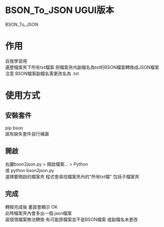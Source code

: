# BSON_To_JSON UGUI版本
BSON_To_JSON
# 作用
自我學習用  
遍歷檔案夾下所有txt檔案 把檔案夾內副檔名為txt的BSON檔案轉換成JSON檔案  
注意 BSON檔案副檔名需更改名為 .txt  
# 使用方式
## 安裝套件
pip bson  
諾有缺失套件自行補漏  
## 開啟
右鍵bson2json.py > 開啟檔案... > Python  
或 python bson2json.py  
選擇要開啟的檔案夾 程式會尋找檔案夾內的"所有txt檔" 包括子檔案夾  
## 完成
轉換完成後 畫面會顯示 OK  
此時檔案夾內會多出一個.json檔案  
諾發現檔案無法轉換 有可能原檔案並不是BSON檔案 或副檔名未更改  
